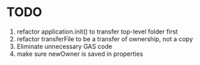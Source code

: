 # TODO

1. refactor application.init() to transfer top-level folder first
4. refactor transferFile to be a transfer of ownership, not a copy
3. Eliminate unnecessary GAS code 
5. make sure newOwner is saved in properties
